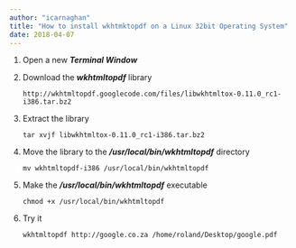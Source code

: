 ```yaml
---
author: "icarnaghan"
title: "How to install wkhtmktopdf on a Linux 32bit Operating System"
date: 2018-04-07
---
```


1. Open a new _**Terminal Window**_
2. Download the _**wkhtmltopdf**_ library
    
    ```
    http://wkhtmltopdf.googlecode.com/files/libwkhtmltox-0.11.0_rc1-i386.tar.bz2
    ```
    
3. Extract the library
    
    ```
    tar xvjf libwkhtmltox-0.11.0_rc1-i386.tar.bz2
    ```
    
4. Move the library to the _**/usr/local/bin/wkhtmltopdf**_ directory
    
    ```
    mv wkhtmltopdf-i386 /usr/local/bin/wkhtmltopdf
    ```
    
5. Make the _**/usr/local/bin/wkhtmltopdf**_ executable
    
    ```
    chmod +x /usr/local/bin/wkhtmltopdf
    ```
    
6. Try it
    
    ```
    wkhtmltopdf http://google.co.za /home/roland/Desktop/google.pdf
    ```
